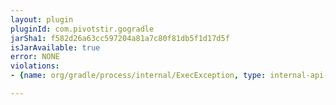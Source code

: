 ```yaml
---
layout: plugin
pluginId: com.pivotstir.gogradle
jarSha1: f582d26a63cc597204a81a7c80f81db5f1d17d5f
isJarAvailable: true
error: NONE
violations:
- {name: org/gradle/process/internal/ExecException, type: internal-api-usage}

---
```

